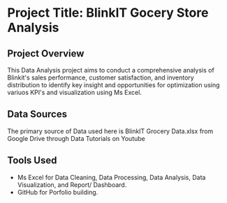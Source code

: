 # Project Title: BlinkIT Gocery Store Analysis

## Project Overview
This Data Analysis project aims to conduct a comprehensive analysis of Blinkit's sales performance, customer satisfaction, and inventory distribution to identify key insight and opportunities for optimization using variuos KPI's and visualization using Ms Excel. 

## Data Sources
The primary source of Data used here is BlinkIT Grocery Data.xlsx from Google Drive through Data Tutorials on Youtube

## Tools Used
- Ms Excel for Data Cleaning, Data Processing, Data Analysis, Data Visualization, and Report/ Dashboard.
- GitHub for Porfolio building.

